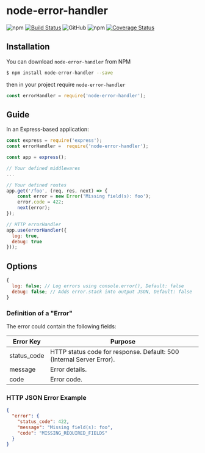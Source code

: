 # node-error-handler

![npm](https://img.shields.io/npm/v/node-error-handler)
[![Build Status](https://travis-ci.org/leonardofurnielis/node-error-handler.svg?branch=master)](https://travis-ci.org/leonardofurnielis/node-error-handler)
![GitHub](https://img.shields.io/github/license/leonardofurnielis/node-error-handler.svg)
![npm](https://img.shields.io/npm/dm/node-error-handler.svg)
[![Coverage Status](https://coveralls.io/repos/github/leonardofurnielis/node-error-handler/badge.svg?branch=master)](https://coveralls.io/github/leonardofurnielis/node-error-handler?branch=master)

## Installation

You can download `node-error-handler` from NPM

```bash
$ npm install node-error-handler --save
```

then in your project require `node-error-handler`

```js
const errorHandler = require('node-error-handler');
```

## Guide

In an Express-based application:

```js
const express = require('express');
const errorHandler =  require('node-error-handler');

const app = express();

// Your defined middlewares
...

// Your defined routes
app.get('/foo', (req, res, next) => {
    const error = new Error('Missing field(s): foo');
    error.code = 422;
    next(error);
});

// HTTP errorHandler
app.use(errorHandler({
  log: true, 
  debug: true 
}));
```

## Options

```js
{
  log: false; // Log errors using console.error(), Default: false
  debug: false; // Adds error.stack into output JSON, Default: false
}
```

### Definition of a "Error"

The error could contain the following fields:

| Error Key | Purpose                                                              |
| --------- | -------------------------------------------------------------------- |
| status_code  | HTTP status code for response. Default: 500 (Internal Server Error). |
| message | Error details.                                                       |
| code    | Error code.                               |

### HTTP JSON Error Example

```json
{
  "error": {
    "status_code": 422,
    "message": "Missing field(s): foo",
    "code": "MISSING_REQUIRED_FIELDS"
  }
}
```

